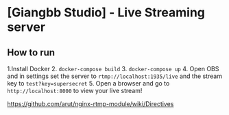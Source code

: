 # [Giangbb Studio] - Live Streaming server

## How to run

1.Install Docker
2. `docker-compose build`
3. `docker-compose up`
4. Open OBS and in settings set the server to `rtmp://localhost:1935/live` and the stream key to `test?key=supersecret`
5. Open a browser and go to `http://localhost:8000` to view your live stream!


https://github.com/arut/nginx-rtmp-module/wiki/Directives